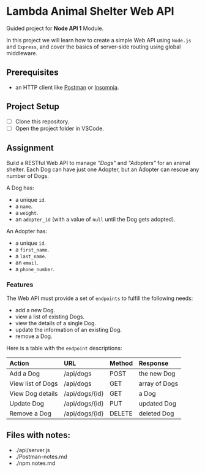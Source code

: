 # Lambda Animal Shelter Web API

Guided project for **Node API 1** Module.

In this project we will learn how to create a simple Web API using `Node.js` and `Express`, and cover the basics of server-side routing using global middleware.

## Prerequisites

- an HTTP client like [Postman](https://www.getpostman.com/downloads/) or [Insomnia](https://insomnia.rest/download/).

## Project Setup

- [ ] Clone this repository.
- [ ] Open the project folder in VSCode.

## Assignment

Build a RESTful Web API to manage _"Dogs"_ and _"Adopters"_ for an animal shelter. Each Dog can have just one Adopter, but an Adopter can rescue any number of Dogs.

A Dog has:

- a unique `id`.
- a `name`.
- a `weight`.
- an `adopter_id` (with a value of `null` until the Dog gets adopted).

An Adopter has:

- a unique `id`.
- a `first_name`.
- a `last_name`.
- an `email`.
- a `phone_number`.

### Features

The Web API must provide a set of `endpoints` to fulfill the following needs:

- add a new Dog.
- view a list of existing Dogs.
- view the details of a single Dog.
- update the information of an existing Dog.
- remove a Dog.

Here is a table with the `endpoint` descriptions:

| Action                | URL                | Method | Response          |
| :-------------------- | :----------------- | :----- | :---------------- |
| Add a Dog             | /api/dogs          | POST   | the new Dog       |
| View list of Dogs     | /api/dogs          | GET    | array of Dogs     |
| View Dog details      | /api/dogs/{id}     | GET    | a Dog             |
| Update Dog            | /api/dogs/{id}     | PUT    | updated Dog       |
| Remove a Dog          | /api/dogs/{id}     | DELETE | deleted Dog       |


## Files with notes:
- ./api/server.js
- ./Postman-notes.md
- ./npm.notes.md